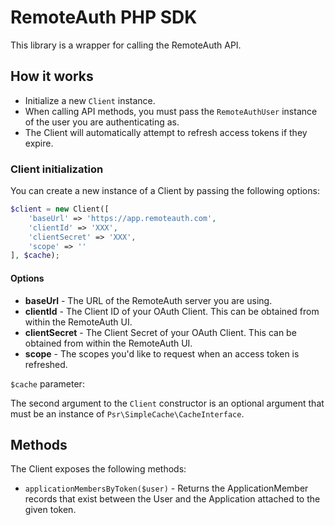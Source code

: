 # RemoteAuth PHP SDK

This library is a wrapper for calling the RemoteAuth API.

## How it works

* Initialize a new `Client` instance.
* When calling API methods, you must pass the `RemoteAuthUser` instance of the user you are authenticating as.
* The Client will automatically attempt to refresh access tokens if they expire.

### Client initialization

You can create a new instance of a Client by passing the following options:

```php
$client = new Client([
    'baseUrl' => 'https://app.remoteauth.com',
    'clientId' => 'XXX',
    'clientSecret' => 'XXX',
    'scope' => ''
], $cache);
```

#### Options

* **baseUrl** - The URL of the RemoteAuth server you are using.
* **clientId** - The Client ID of your OAuth Client. This can be obtained from within the RemoteAuth UI.
* **clientSecret** - The Client Secret of your OAuth Client. This can be obtained from within the RemoteAuth UI.
* **scope** - The scopes you'd like to request when an access token is refreshed.

`$cache` parameter:

The second argument to the `Client` constructor is an optional argument that must be an instance of `Psr\SimpleCache\CacheInterface`.

## Methods

The Client exposes the following methods:

* `applicationMembersByToken($user)` - Returns the ApplicationMember records that exist between the User and the Application attached to the given token.


